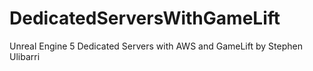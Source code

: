 # DedicatedServersWithGameLift
Unreal Engine 5 Dedicated Servers with AWS and GameLift by Stephen Ulibarri
